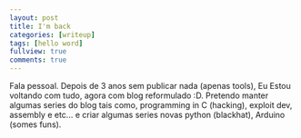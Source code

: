 ```yaml
---
layout: post
title: I'm back
categories: [writeup]
tags: [hello word]
fullview: true
comments: true
---
```


Fala pessoal. Depois de 3 anos sem publicar nada (apenas tools), Eu Estou voltando com tudo, agora com blog reformulado :D. Pretendo manter algumas series do blog tais como, programming in C (hacking), exploit dev, assembly e etc... e criar algumas series novas python (blackhat), Arduino (somes funs).
